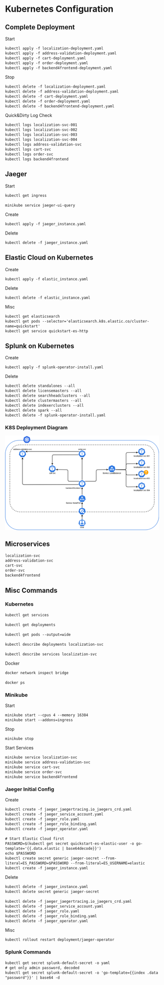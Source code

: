 # Kubernetes Configuration

## **Complete** Deployment

Start

    kubectl apply -f localization-deployment.yaml
    kubectl apply -f address-validation-deployment.yaml
    kubectl apply -f cart-deployment.yaml
    kubectl apply -f order-deployment.yaml
    kubectl apply -f backend4frontend-deployment.yaml

Stop

    kubectl delete -f localization-deployment.yaml
    kubectl delete -f address-validation-deployment.yaml
    kubectl delete -f cart-deployment.yaml
    kubectl delete -f order-deployment.yaml
    kubectl delete -f backend4frontend-deployment.yaml

Quick&Dirty Log Check

    kubectl logs localization-svc-001
    kubectl logs localization-svc-002
    kubectl logs localization-svc-003
    kubectl logs localization-svc-004
    kubectl logs address-validation-svc
    kubectl logs cart-svc
    kubectl logs order-svc
    kubectl logs backend4frontend

## Jaeger

Start
    
    kubectl get ingress
    
    minikube service jaeger-ui-query

Create

    kubectl apply -f jaeger_instance.yaml

Delete

    kubectl delete -f jaeger_instance.yaml

## Elastic Cloud on Kubernetes

Create

    kubectl apply -f elastic_instance.yaml

Delete

    kubectl delete -f elastic_instance.yaml

Misc

    kubectl get elasticsearch
    kubectl get pods --selector='elasticsearch.k8s.elastic.co/cluster-name=quickstart'
    kubectl get service quickstart-es-http

## Splunk on Kubernetes

Create

    kubectl apply -f splunk-operator-install.yaml

Delete

    kubectl delete standalones --all
    kubectl delete licensemasters --all
    kubectl delete searchheadclusters --all
    kubectl delete clustermasters --all
    kubectl delete indexerclusters --all
    kubectl delete spark --all
    kubectl delete -f splunk-operator-install.yaml

### K8S Deployment Diagram

![full-k8s-deployment.png](full-k8s-deployment.png)

## Microservices

	localization-svc
	address-validation-svc
	cart-svc
	order-svc
	backend4frontend

## Misc Commands

### Kubernetes

    kubectl get services
    
    kubectl get deployments
    
    kubectl get pods --output=wide
    
    kubectl describe deployments localization-svc
    
    kubectl describe services localization-svc

Docker

    docker network inspect bridge
    
    docker ps

### Minikube

Start

    minikube start --cpus 4 --memory 16384
    minikube start --addons=ingress

Stop

    minikube stop

Start Services

    minikube service localization-svc
    minikube service address-validation-svc
    minikube service cart-svc
    minikube service order-svc
    minikube service backend4frontend

### Jaeger Initial Config

Create

    kubectl create -f jaeger_jaegertracing.io_jaegers_crd.yaml
    kubectl create -f jaeger_service_account.yaml
    kubectl create -f jaeger_role.yaml
    kubectl create -f jaeger_role_binding.yaml
    kubectl create -f jaeger_operator.yaml
    
    # Start Elastic Cloud first
    PASSWORD=$(kubectl get secret quickstart-es-elastic-user -o go-template='{{.data.elastic | base64decode}}')
    echo $PASSWORD
    kubectl create secret generic jaeger-secret --from-literal=ES_PASSWORD=$PASSWORD --from-literal=ES_USERNAME=elastic
    kubectl create -f jaeger_instance.yaml

Delete
    
    kubectl delete -f jaeger_instance.yaml
    kubectl delete secret generic jaeger-secret

    kubectl delete -f jaeger_jaegertracing.io_jaegers_crd.yaml
    kubectl delete -f jaeger_service_account.yaml
    kubectl delete -f jaeger_role.yaml
    kubectl delete -f jaeger_role_binding.yaml
    kubectl delete -f jaeger_operator.yaml

Misc

    kubectl rollout restart deployment/jaeger-operator

### Splunk Commands

	kubectl get secret splunk-default-secret -o yaml
	# get only admin password, decoded
	kubectl get secret splunk-default-secret -o 'go-template={{index .data "password"}}' | base64 -d